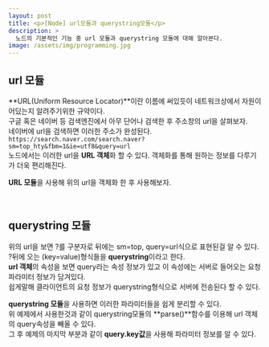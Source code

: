 ```yaml
---
layout: post
title: <p>[Node] url모듈과 querystring모듈</p>
description: >
  노드의 기본적인 기능 중 url 모듈과 querystring 모듈에 대해 알아본다.
image: /assets/img/programming.jpg
---
```

<head>
  <link rel="stylesheet" type="text/css" href="../../assets/css/obsidian.css" />
</head>

<h2>url 모듈</h2>

**URL(Uniform Resource Locator)**이란 이름에 써있듯이 네트워크상에서 자원이 어딨는지 알려주기위한 규약이다.<br>
구글 혹은 네이버 등 검색엔진에서 아무 단어나 검색한 후 주소창의 url을 살펴보자.<br>
네이버에 url을 검색하면 이러한 주소가 완성된다.<br>
```https://search.naver.com/search.naver?sm=top_hty&fbm=1&ie=utf8&query=url```<br>
노드에서는 이러한 url을 **URL 객체**화 할 수 있다. 객체화를 통해 원하는 정보를 다루기가 더욱 편리해진다.<br>

**URL 모듈**을 사용해 위의 url을 객체화 한 후 사용해보자.

<br><script src="https://gist.github.com/po9357/f23580bccb99bf09964d592f045ce0d7.js"></script>



## querystring 모듈

위의 url을 보면 ?를 구분자로 뒤에는 sm=top, query=url식으로 표현된걸 알 수 있다.<br>
?뒤에 오는 (key=value)형식들을 **querystring**이라고 한다.<br>
**url 객체**의 속성을 보면 query라는 속성 정보가 있고 이 속성에는 서버로 들어오는 요청 파라미터 정보가 담겨있다.<br>
쉽게말해 클라이언트의 요청 정보가 querystring형식으로 서버에 전송된다 할 수 있다.

**querystring 모듈**을 사용하면 이러한 파라미터들을 쉽게 분리할 수 있다.<br>
위 예제에서 사용한것과 같이 querystring모듈의 **parse()**함수를 이용해 url 객체의 query속성을 빼올 수 있다.<br>
그 후 예제의 마지막 부분과 같이 **query.key값**을 사용해 파라미터 정보를 알 수 있다.

<script src="https://gist.github.com/po9357/c780afa2f36f1ee5fbe0a1cca9778a6e.js"></script>